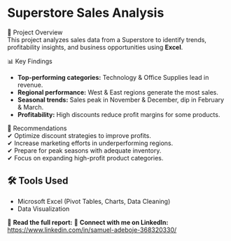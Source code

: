# Superstore Sales Analysis  

 📌 Project Overview  
This project analyzes sales data from a Superstore to identify trends, profitability insights, and business opportunities using **Excel**.  

 📊 Key Findings  
- **Top-performing categories:** Technology & Office Supplies lead in revenue.  
- **Regional performance:** West & East regions generate the most sales.  
- **Seasonal trends:** Sales peak in November & December, dip in February & March.  
- **Profitability:** High discounts reduce profit margins for some products.  

 🔹 Recommendations  
✔ Optimize discount strategies to improve profits.  
✔ Increase marketing efforts in underperforming regions.  
✔ Prepare for peak seasons with adequate inventory.  
✔ Focus on expanding high-profit product categories.  

## 🛠 Tools Used  
- Microsoft Excel (Pivot Tables, Charts, Data Cleaning)  
- Data Visualization  

📄 **Read the full report:** 
🔗 **Connect with me on LinkedIn:** https://www.linkedin.com/in/samuel-adeboje-368320330/ 
